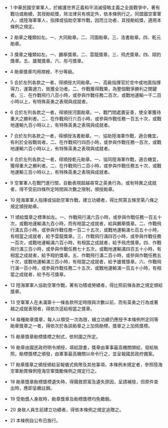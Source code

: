 * 1 中華民國空軍軍人，於維護世界正義和平消滅侵略主義之全面戰爭中，著有戰功或勛績，其授勛給獎，除法律另有規定外，依本條例行之。同盟國空軍軍人，或陸海軍軍人，指揮或協助空軍作戰，因而立功者，其授勛給獎，適用本條例之規定。

* 2 勛章之種類如左。一、大同勛章。二、河圖勛章。三、洛書勛章。四、乾元勛章。

* 3 獎章之種類如左。一、鵬舉獎章。二、雲龍獎章。三、飛虎獎章。四、翔豹獎章。五、雄鷲獎章。六、彤弓獎章。

* 4 勛章獎章均用襟綬，不分等級。

* 5 合於左列各款之一者，得頒授大同勛章。一、高級指揮官於空中或地面指揮得力，運籌適力，致獲全功者。二、作戰獲得戰果，為整個戰爭勝利之關鍵者。三、在作戰飛行八百小時，或參與作戰任務二百次，或戰地運輸一千二百小時以上，有特殊英勇之表現與成就者。

* 6 合於左列各款之一者，得頒授河圖勛章。一、戰鬥間處置妥善，使全軍獲待重大之勝利者。二、在作戰飛行六百小時，或參與作戰任務一百五十次，或戰地運輸九百小時以上，有特殊英勇之表現與成就者。

* 7 合於左列各款之一者，得頒授洛書勛章。一、協助陸海軍作戰，適合機宜，有利於全般戰局者。二、在作戰飛行四百小時，或參與作戰任務一百次，或戰地運輸六百小時以上，有特殊英勇之表現與成就者。

* 8 合於左列各款之一者，得頒授乾元勛章。一、協同陸海軍作戰，適合機宜，獲得重大之勝利者。二、在作戰飛行二百小時，或參與作戰任務五十次，或戰地運輸三百小時以上，有特殊英勇之表現與成就者。

* 9 空軍軍人在戰鬥進行間，自動表現超越尋常之英勇行為，或有特異之成就者，得不受前四條所定時間與次數之限制，頒授勛章。

* 10 陸海軍軍人指揮或協助空軍作戰，建立功績者，得比照第五條至第八條之規定頒授勛章。

* 11 頒給獎章之標準如左。一、作戰飛行滿六百小時，或參與作戰任務一百五十次，或戰地運輸滿九百小時，而有相當之成就者，給與鵬舉獎章。二、作戰飛行滿五百小時，或參與作戰任務一百二十五次，或戰地運輸滿七百五十小時，有相當之成就者，給予雲龍獎章。三、作戰飛行滿四百小時，或參與作戰任務一百次，或戰地運輸滿六百小時，有相當之成就者，給予飛虎獎章。四、作戰飛行滿三百小時，或參與作戰任務七十五次，或戰地運輸滿四百五十小時，有相當之成就者，給予翔豹獎章。五、作戰飛行滿二百小時，或參與作戰任務五十次，或戰地運輸滿三百小時，有相當之成就者，給予雄鷲獎章。六、作戰飛行滿一百小時，或參與作戰任務二十五次，或戰地運輸滿一百五十小時，有相當之成就者，給予彤弓獎章。

* 12 陸海軍軍人協助空軍作戰，著有功積或勞績者，得比照前條各款之規定頒給獎章。

* 13 空軍軍人在未滿第十一條各款所定時限與次數以前，而有英勇之行為或著越之成就表現者，得依次逕給相當之獎章。

* 14 每種勛章獎章，每人以領受一次為限，續立功績仍應授予本條例所定同等勛章獎章之一者，得依次於各該勛章之上加佩勛標，獎章之上加佩獎標。

* 15 勛章獎章勛標獎標之制式，依附圖之所定。

* 16 勛章由國民政府明令頒授，填給證書，獎章由軍事最高機關頒給，發給執照，勛標獎標之頒發，由軍事最高機關以命令行之，並呈報國民政府備案。

* 17 勛章獎章之頒授頒給呈報儀式佩帶及其他事項，本條例未規定者，參照陸海空軍勛賞條例陸海空軍獎勵條例之規定行之。

* 18 勛章獎章勛標獎標遺失時，得聲敘原案及遺失原因，呈請補發，但原件查出時，應即呈繳註銷。

* 19 受勛獎人身故時，勛章獎章及勛標獎標均免繳銷。

* 20 身故人員生前建立功績者，得依本條例之規定追贈之。

* 21 本條例自公布日施行。

